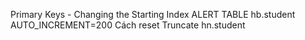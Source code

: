 Primary Keys - Changing the Starting Index
ALERT TABLE hb.student AUTO_INCREMENT=200
Cách reset
Truncate hn.student
